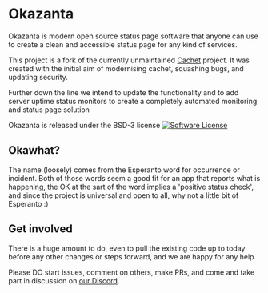 # Okazanta

Okazanta is modern open source status page software that anyone can use to create a clean and accessible status page for any kind of services.

This project is a fork of the currently unmaintained [Cachet](https://github.com/CachetHQ/Cachet) project. It was created with the initial aim of modernising cachet, squashing bugs, and updating security.

Further down the line we intend to update the functionality and to add server uptime status monitors to create a completely automated monitoring and status page solution

Okazanta is released under the BSD-3 license [![Software License](https://img.shields.io/badge/license-BSD3-brightgreen.svg?style=flat-square)](LICENSE)

## Okawhat?

The name (loosely) comes from the Esperanto word for occurrence or incident. Both of those words seem a good fit for an app that reports what is happening, the OK at the sart of the word implies a 'positive status check', and since the project is universal and open to all, why not a little bit of Esperanto :)

## Get involved

There is a huge amount to do, even to pull the existing code up to today before any other changes or steps forward, and we are happy for any help. 

Please DO start issues, comment on others, make PRs, and come and take part in discussion on [our Discord](https://discord.gg/4CtKuuHrqJ). 
